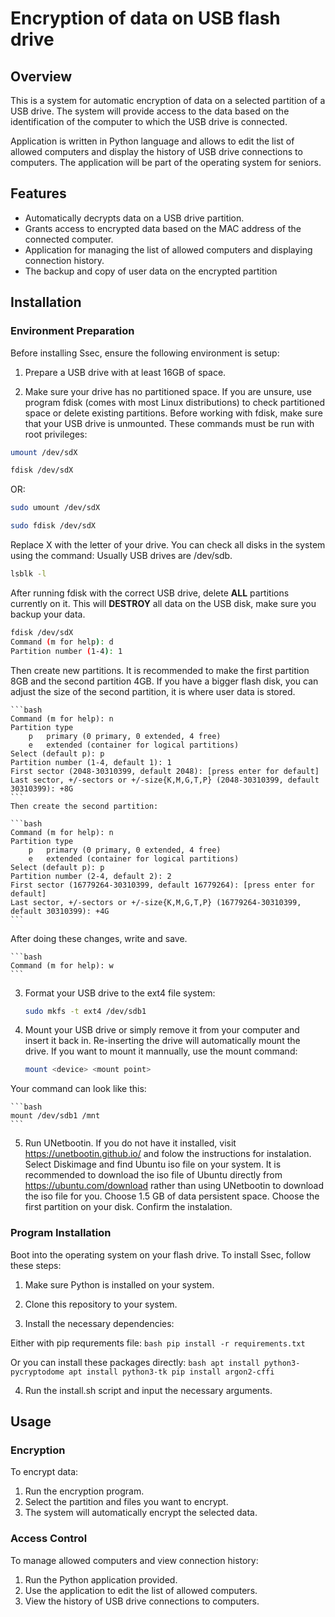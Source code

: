 # Encryption of data on USB flash drive

## Overview

This is a system for automatic encryption of data on a selected partition of a USB drive. The system 
will provide access to the data based on the identification of the computer to which the USB drive is connected. 

Application is written in Python language and allows to edit the list of allowed computers and display 
the history of USB drive connections to computers. The application will be part of the operating system for seniors. 

## Features

- Automatically decrypts data on a USB drive partition.
- Grants access to encrypted data based on the MAC address of the connected computer.
- Application for managing the list of allowed computers and displaying connection history.
- The backup and copy of user data on the encrypted partition

## Installation

### Environment Preparation

Before installing Ssec, ensure the following environment is setup:

1. Prepare a USB drive with at least 16GB of space.

2. Make sure your drive has no partitioned space. If you are unsure, use program fdisk 
(comes with most Linux distributions) to check partitioned space or delete existing 
partitions. Before working with fdisk, make sure that your USB drive is unmounted.
These commands must be run with root privileges:
```bash
umount /dev/sdX
```
```bash
fdisk /dev/sdX
```
OR:
```bash
sudo umount /dev/sdX
```
```bash
sudo fdisk /dev/sdX
```
Replace X with the letter of your drive. You can check all disks in the system using the command:
Usually USB drives are /dev/sdb.
```bash
lsblk -l
```
After running fdisk with the correct USB drive, delete **ALL** partitions currently on it. This will 
**DESTROY** all data on the USB disk, make sure you backup your data.
```bash
fdisk /dev/sdX
Command (m for help): d
Partition number (1-4): 1
```

Then create new partitions. It is recommended to make the first partition 8GB and the second partition
4GB. If you have a bigger flash disk, you can adjust the size of the second partition, it is where user data
is stored.

    ```bash
	Command (m for help): n
	Partition type
		p	primary (0 primary, 0 extended, 4 free)
		e	extended (container for logical partitions)
	Select (default p): p
	Partition number (1-4, default 1): 1
	First sector (2048-30310399, default 2048): [press enter for default]
	Last sector, +/-sectors or +/-size{K,M,G,T,P} (2048-30310399, default 30310399): +8G
    ```
	Then create the second partition:
	
	```bash
	Command (m for help): n
	Partition type
		p	primary (0 primary, 0 extended, 4 free)
		e	extended (container for logical partitions)
	Select (default p): p
	Partition number (2-4, default 2): 2
	First sector (16779264-30310399, default 16779264): [press enter for default]
	Last sector, +/-sectors or +/-size{K,M,G,T,P} (16779264-30310399, default 30310399): +4G
    ```

After doing these changes, write and save.

    ```bash
    Command (m for help): w
    ```

3. Format your USB drive to the ext4 file system:

	```bash
    sudo mkfs -t ext4 /dev/sdb1
    ```

4. Mount your USB drive or simply remove it from your computer and insert it back in. Re-inserting the 
drive will automatically mount the drive. If you want to mount it mannually, use the mount command:

	```bash
    mount <device> <mount point>
    ```

Your command can look like this:

	```bash
    mount /dev/sdb1 /mnt
    ```

5. Run UNetbootin. If you do not have it installed, visit https://unetbootin.github.io/ and folow the 
instructions for instalation. Select Diskimage and find Ubuntu iso file on your system. It is recommended 
to download the iso file of Ubuntu directly from https://ubuntu.com/download rather than using UNetbootin
to download the iso file for you. Choose 1.5 GB of data persistent space. Choose the first partition 
on your disk. Confirm the instalation.


### Program Installation

Boot into the operating system on your flash drive. To install Ssec, follow these steps:

1. Make sure Python is installed on your system.

2. Clone this repository to your system.

3. Install the necessary dependencies:

Either with pip requrements file:
    ```bash
    pip install -r requirements.txt
    ```

Or you can install these packages directly:
    ```bash
    apt install python3-pycryptodome
	apt install python3-tk
	pip install argon2-cffi
    ```

4. Run the install.sh script and input the necessary arguments.

## Usage

### Encryption

To encrypt data:

1. Run the encryption program.
2. Select the partition and files you want to encrypt.
3. The system will automatically encrypt the selected data.

### Access Control

To manage allowed computers and view connection history:

1. Run the Python application provided.
2. Use the application to edit the list of allowed computers.
3. View the history of USB drive connections to computers.
